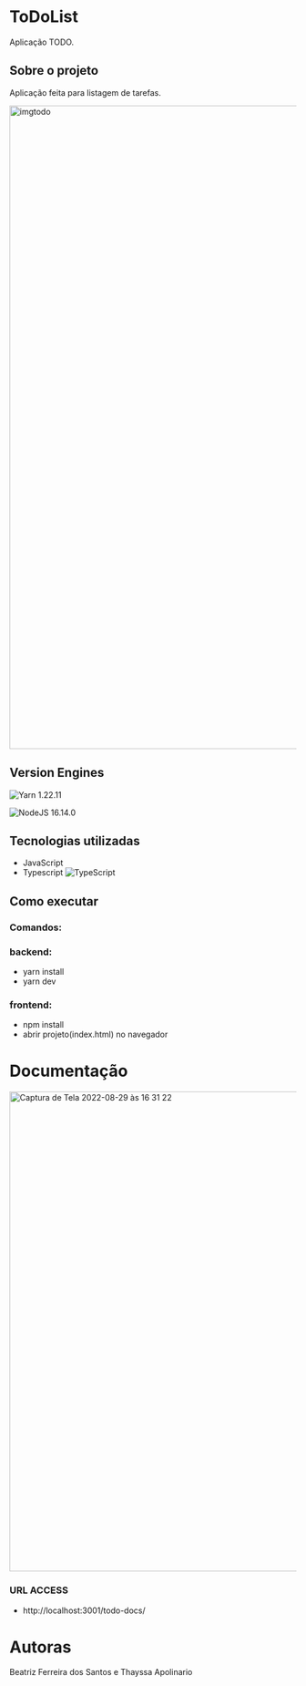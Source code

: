 # ToDoList
Aplicação TODO.

## Sobre o projeto
Aplicação feita para listagem de tarefas.

<img width="1129" alt="imgtodo" src="https://user-images.githubusercontent.com/60610706/178370222-ffffc580-0cda-45f0-a215-ffec62d036f5.png">

## Version Engines

![Yarn](https://img.shields.io/badge/yarn-%232C8EBB.svg?style=for-the-badge&logo=yarn&logoColor=white)  1.22.11

![NodeJS](https://img.shields.io/badge/node.js-6DA55F?style=for-the-badge&logo=node.js&logoColor=white)  16.14.0

## Tecnologias utilizadas
- JavaScript <img height="14em" src="https://img.shields.io/badge/javascript-%23323330.svg?style=for-the-badge&logo=javascript&logoColor=%23F7DF1E" />
- Typescript ![TypeScript](https://img.shields.io/badge/typescript-%23007ACC.svg?style=for-the-badge&logo=typescript&logoColor=white)

## Como executar
### Comandos: 
### backend:
- yarn install
- yarn dev
### frontend:
- npm install
- abrir projeto(index.html) no navegador

# Documentação

<img width="842" alt="Captura de Tela 2022-08-29 às 16 31 22" src="https://user-images.githubusercontent.com/60610706/187283518-7ef058d9-07d0-4b0b-a410-bce1681264c7.png">

### URL ACCESS
- http://localhost:3001/todo-docs/
 
# Autoras
Beatriz Ferreira dos Santos e Thayssa Apolinario
 
